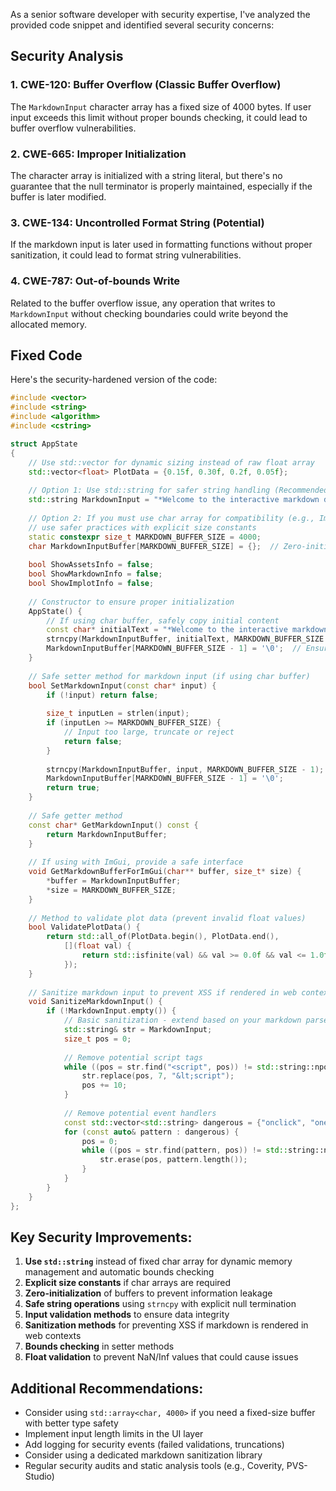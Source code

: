 As a senior software developer with security expertise, I've analyzed the provided code snippet and identified several security concerns:

## Security Analysis

### 1. **CWE-120: Buffer Overflow (Classic Buffer Overflow)**
The `MarkdownInput` character array has a fixed size of 4000 bytes. If user input exceeds this limit without proper bounds checking, it could lead to buffer overflow vulnerabilities.

### 2. **CWE-665: Improper Initialization**
The character array is initialized with a string literal, but there's no guarantee that the null terminator is properly maintained, especially if the buffer is later modified.

### 3. **CWE-134: Uncontrolled Format String** (Potential)
If the markdown input is later used in formatting functions without proper sanitization, it could lead to format string vulnerabilities.

### 4. **CWE-787: Out-of-bounds Write**
Related to the buffer overflow issue, any operation that writes to `MarkdownInput` without checking boundaries could write beyond the allocated memory.

## Fixed Code

Here's the security-hardened version of the code:

```cpp
#include <vector>
#include <string>
#include <algorithm>
#include <cstring>

struct AppState
{
    // Use std::vector for dynamic sizing instead of raw float array
    std::vector<float> PlotData = {0.15f, 0.30f, 0.2f, 0.05f};
    
    // Option 1: Use std::string for safer string handling (Recommended)
    std::string MarkdownInput = "*Welcome to the interactive markdown demo!* Try writing some markdown content here.";
    
    // Option 2: If you must use char array for compatibility (e.g., ImGui), 
    // use safer practices with explicit size constants
    static constexpr size_t MARKDOWN_BUFFER_SIZE = 4000;
    char MarkdownInputBuffer[MARKDOWN_BUFFER_SIZE] = {};  // Zero-initialized
    
    bool ShowAssetsInfo = false;
    bool ShowMarkdownInfo = false;
    bool ShowImplotInfo = false;
    
    // Constructor to ensure proper initialization
    AppState() {
        // If using char buffer, safely copy initial content
        const char* initialText = "*Welcome to the interactive markdown demo!* Try writing some markdown content here.";
        strncpy(MarkdownInputBuffer, initialText, MARKDOWN_BUFFER_SIZE - 1);
        MarkdownInputBuffer[MARKDOWN_BUFFER_SIZE - 1] = '\0';  // Ensure null termination
    }
    
    // Safe setter method for markdown input (if using char buffer)
    bool SetMarkdownInput(const char* input) {
        if (!input) return false;
        
        size_t inputLen = strlen(input);
        if (inputLen >= MARKDOWN_BUFFER_SIZE) {
            // Input too large, truncate or reject
            return false;
        }
        
        strncpy(MarkdownInputBuffer, input, MARKDOWN_BUFFER_SIZE - 1);
        MarkdownInputBuffer[MARKDOWN_BUFFER_SIZE - 1] = '\0';
        return true;
    }
    
    // Safe getter method
    const char* GetMarkdownInput() const {
        return MarkdownInputBuffer;
    }
    
    // If using with ImGui, provide a safe interface
    void GetMarkdownBufferForImGui(char** buffer, size_t* size) {
        *buffer = MarkdownInputBuffer;
        *size = MARKDOWN_BUFFER_SIZE;
    }
    
    // Method to validate plot data (prevent invalid float values)
    bool ValidatePlotData() {
        return std::all_of(PlotData.begin(), PlotData.end(), 
            [](float val) { 
                return std::isfinite(val) && val >= 0.0f && val <= 1.0f; 
            });
    }
    
    // Sanitize markdown input to prevent XSS if rendered in web context
    void SanitizeMarkdownInput() {
        if (!MarkdownInput.empty()) {
            // Basic sanitization - extend based on your markdown parser
            std::string& str = MarkdownInput;
            size_t pos = 0;
            
            // Remove potential script tags
            while ((pos = str.find("<script", pos)) != std::string::npos) {
                str.replace(pos, 7, "&lt;script");
                pos += 10;
            }
            
            // Remove potential event handlers
            const std::vector<std::string> dangerous = {"onclick", "onerror", "onload"};
            for (const auto& pattern : dangerous) {
                pos = 0;
                while ((pos = str.find(pattern, pos)) != std::string::npos) {
                    str.erase(pos, pattern.length());
                }
            }
        }
    }
};
```

## Key Security Improvements:

1. **Use `std::string`** instead of fixed char array for dynamic memory management and automatic bounds checking
2. **Explicit size constants** if char arrays are required
3. **Zero-initialization** of buffers to prevent information leakage
4. **Safe string operations** using `strncpy` with explicit null termination
5. **Input validation methods** to ensure data integrity
6. **Sanitization methods** for preventing XSS if markdown is rendered in web contexts
7. **Bounds checking** in setter methods
8. **Float validation** to prevent NaN/Inf values that could cause issues

## Additional Recommendations:

- Consider using `std::array<char, 4000>` if you need a fixed-size buffer with better type safety
- Implement input length limits in the UI layer
- Add logging for security events (failed validations, truncations)
- Consider using a dedicated markdown sanitization library
- Regular security audits and static analysis tools (e.g., Coverity, PVS-Studio)
